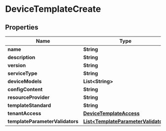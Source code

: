 

# DeviceTemplateCreate

## Properties

Name | Type | Description | Notes
------------ | ------------- | ------------- | -------------
**name** | **String** |  | 
**description** | **String** |  |  [optional]
**version** | **String** |  |  [optional]
**serviceType** | **String** |  | 
**deviceModels** | **List&lt;String&gt;** |  |  [optional]
**configContent** | **String** |  | 
**resourceProvider** | **String** |  | 
**templateStandard** | **String** |  |  [optional]
**tenantAccess** | [**DeviceTemplateAccess**](DeviceTemplateAccess.md) |  |  [optional]
**templateParameterValidators** | [**List&lt;TemplateParameterValidator&gt;**](TemplateParameterValidator.md) |  |  [optional]



